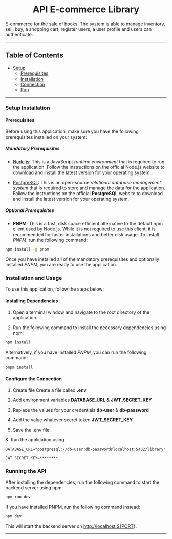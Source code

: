 <h1 align='center'>API E-commerce Library</h1>

E-commerce for the sale of books. The system is able to manage inventory, sell, buy, a shopping cart, register users, a user profile and users can authenticate.

---

## Table of Contents

- [Setup](#setup-installation)
  - [Prerequisites](#mandatory-prerequisites)
  - [Installation](#installing-dependencies)
  - [Connection](#configure-the-connection)
  - [Run](#running-the-api)

---

### Setup Installation

#### Prerequisites

Before using this application, make sure you have the following prerequisites installed on your system:

##### Mandatory Prerequisites

- [Node.js](https://nodejs.org/en/download/): This is a JavaScript _runtime environment_ that is required to run the application. Follow the instructions on the official Node.js website to download and install the latest version for your operating system.

- [PostgreSQL](https://www.postgresql.org/download/): This is an open-source _relational database management system_ that is required to store and manage the data for the application. Follow the instructions on the official **PostgreSQL** website to download and install the latest version for your operating system.

##### Optional Prerequisites

- **PNPM**: This is a fast, disk space efficient alternative to the default npm client used by Node.js. While it is not required to use this client, it is recommended for faster installations and better disk usage. To install _PNPM_, run the following command:

```bash
npm install -g pnpm
```

Once you have installed all of the mandatory prerequisites and optionally installed _PNPM_, you are ready to use the application.

### Installation and Usage

To use this application, follow the steps below:

#### Installing Dependencies

1. Open a terminal window and navigate to the root directory of the application.

2. Run the following command to install the necessary dependencies using npm:

```bash
npm install
```

Alternatively, if you have installed _PNPM_, you can run the following command:

```bash
pnpm install
```

#### Configure the Connection

1. Create file Create a file called **.env**

2. Add environment variables **DATABASE_URL** & **JWT_SECRET_KEY**

3. Replace the values for your credentials **db-user** & **db-password**

4. Add the value whatever secret token **JWT_SECRET_KEY**

5. Save the .env file.

&. Run the application using

```dosini
DATABASE_URL="postgresql://db-user:db-password@localhost:5432/library"

JWT_SECRET_KEY=********
```

### Running the API

After installing the dependencies, run the following command to start the backend server using npm:

```bash
npm run dev
```

If you have installed PNPM, run the following command instead:

```bash
npm dev
```

This will start the backend server on <http://localhost:${PORT>}.

---
